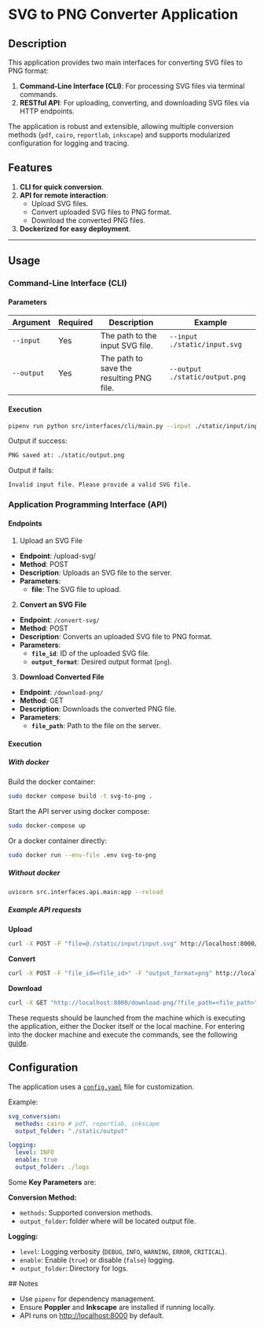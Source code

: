 # SVG to PNG Converter Application

## Description

This application provides two main interfaces for converting SVG files to PNG format:
1. **Command-Line Interface (CLI)**: For processing SVG files via terminal commands.
2. **RESTful API**: For uploading, converting, and downloading SVG files via HTTP endpoints.

The application is robust and extensible, allowing multiple conversion methods (`pdf`, `cairo`, `reportlab`, `inkscape`) and supports modularized configuration for logging and tracing.

## Features
1. **CLI for quick conversion**.
2. **API for remote interaction**:
   - Upload SVG files.
   - Convert uploaded SVG files to PNG format.
   - Download the converted PNG files.
3. **Dockerized for easy deployment**.

---

## Usage

### Command-Line Interface (CLI)

#### Parameters

| Argument    | Required | Description                                   | Example                        |
|-------------|----------|-----------------------------------------------|--------------------------------|
| `--input`   | Yes      | The path to the input SVG file.              | `--input ./static/input.svg`  |
| `--output`  | Yes      | The path to save the resulting PNG file.     | `--output ./static/output.png`|

#### Execution

```bash
pipenv run python src/interfaces/cli/main.py --input ./static/input/input.svg --output ./static/output/output.png
```
Output if success:
```bash
PNG saved at: ./static/output.png
```

Output if fails:
```
Invalid input file. Please provide a valid SVG file.
```

### Application Programming Interface (API)

#### Endpoints

1. Upload an SVG File

- **Endpoint**: /upload-svg/
- **Method**: POST
- **Description**: Uploads an SVG file to the server.
- **Parameters**:
  - **file**: The SVG file to upload.

2. **Convert an SVG File**

- **Endpoint**: `/convert-svg/`
- **Method**: POST
- **Description**: Converts an uploaded SVG file to PNG format.
- **Parameters**:
  - **`file_id`**: ID of the uploaded SVG file.
  - **`output_format`**: Desired output format (`png`).

3. **Download Converted File**

- **Endpoint**: `/download-png/`
- **Method**: GET
- **Description**: Downloads the converted PNG file.
- **Parameters**:
  - **`file_path`**: Path to the file on the server.

#### Execution



##### With docker

Build the docker container:

```bash
sudo docker compose build -t svg-to-png .
```

Start the API server using docker compose:

```bash
sudo docker-compose up
```

Or a docker container directly:

```bash
sudo docker run --env-file .env svg-to-png
```

##### Without docker

```bash
uvicorn src.interfaces.api.main:app --reload
```

##### Example API requests

**Upload**

```bash
curl -X POST -F "file=@./static/input/input.svg" http://localhost:8000/upload-svg/
```

**Convert**

```bash
curl -X POST -F "file_id=<file_id>" -F "output_format=png" http://localhost:8000/convert-svg/
```

**Download**

```bash
curl -X GET "http://localhost:8000/download-png/?file_path=<file_path>" -o output.png
```

These requests should be launched from the machine which is executing the application, either the Docker itself or the local machine. For entering into the docker machine and execute the commands, see the following [guide](https://docs.docker.com/reference/cli/docker/container/exec/).

## Configuration

The application uses a [`config.yaml`](src/config/config.yaml) file for customization.

Example:
```yaml
svg_conversion:
  methods: cairo # pdf, reportlab, inkscape
  output_folder: "./static/output"

logging:
  level: INFO
  enable: true
  output_folder: ./logs
```

Some **Key Parameters** are:

**Conversion Method:**

- `methods`: Supported conversion methods.
- `output_folder`: folder where will be located output file.

**Logging:**

- `level`: Logging verbosity (`DEBUG`, `INFO`, `WARNING`, `ERROR`, `CRITICAL`).
- `enable`: Enable (`true`) or disable (`false`) logging.
- `output_folder`: Directory for logs.

## Notes

- Use `pipenv` for dependency management.
- Ensure **Poppler** and **Inkscape** are installed if running locally.
- API runs on [http://localhost:8000](http://localhost:8000) by default.
